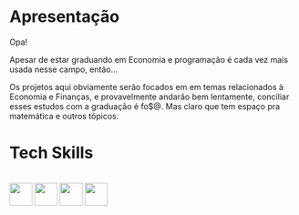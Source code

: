 # Apresentação

Opa!

Apesar de estar graduando em Economia e programação é cada vez mais usada nesse campo, então...

Os projetos aqui obviamente serão focados em em temas relacionados à Economia e Finanças, e provavelmente andarão bem lentamente, conciliar esses estudos com a graduação é fo$@. Mas claro que tem espaço pra matemática e outros tópicos.

# Tech Skills
<div style="display: inline_block/ align = center"><br>
  <img align="center" width="40" src="https://cdn.jsdelivr.net/gh/devicons/devicon/icons/python/python-original.svg">
  <img align="center" width="40" src="https://cdn.jsdelivr.net/gh/devicons/devicon/icons/r/r-original.svg">
  <img align="center" width="40" src="https://cdn.jsdelivr.net/gh/devicons/devicon/icons/linux/linux-original.svg" />
  <img align="center" width="40" src="https://cdn.jsdelivr.net/gh/devicons/devicon/icons/sqlite/sqlite-original.svg" />

</div>
